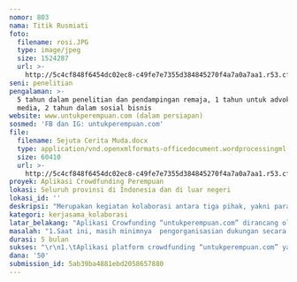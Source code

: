 ```yaml
---
nomor: 803
nama: Titik Rusmiati
foto:
  filename: rosi.JPG
  type: image/jpeg
  size: 1524287
  url: >-
    http://5c4cf848f6454dc02ec8-c49fe7e7355d384845270f4a7a0a7aa1.r53.cf2.rackcdn.com/27e62f9c-4630-426e-99f4-78ea19d564b5/rosi.JPG
seni: penelitian
pengalaman: >-
  5 tahun dalam penelitian dan pendampingan remaja, 1 tahun untuk advokasi
  media, 2 tahun dalam sosial bisnis
website: www.untukperempuan.com (dalam persiapan)
sosmed: 'FB dan IG: untukperempuan.com'
file:
  filename: Sejuta Cerita Muda.docx
  type: application/vnd.openxmlformats-officedocument.wordprocessingml.document
  size: 60410
  url: >-
    http://5c4cf848f6454dc02ec8-c49fe7e7355d384845270f4a7a0a7aa1.r53.cf2.rackcdn.com/a47c7fc0-5440-43c3-b0dc-33a29798ef95/Sejuta%20Cerita%20Muda.docx
proyek: Aplikasi Crowdfunding Perempuan
lokasi: Seluruh provinsi di Indonesia dan di luar negeri
lokasi_id: ''
deskripsi: "Merupakan kegiatan kolaborasi antara tiga pihak, yakni para perempuan marginal yang terus berupaya untuk survive, kami tim pengembang aplikasi dan semua pihak yang peduli akan persoalan dan perjuangan perempuan. \r\n\r\nAplikasi crowfunding perempuan “untukperempuan.com” merupakan sebuah aplikasi yang akan digunakan untuk menggalang dukungan dana untuk perempuan. Dalam aplikasi ini, kami  membuat website, menggalang kampanye dan advokaasi baik secara online maupun offline. Hal ini sebagai upaya untuk mengajak semua orang dalam memberikan bantuan dana kepada perempuan yang mengalami kekerasan seksual dan pelecehan, menggalang dana untuk rumah aman perempuan, membantu perempuan yang bermasalah dengan hukum, perempuan yang berjuang untuk lingkungannya, perempuan yang membutuhkan layanan dasar seperti pendidikan dan kesehatan, perempuan disable, dll.\r\n\r\nAplikasi ini bukan berbasis proyek, namun ini merupakan pekerjaan jangka panjang bagi penggalangan dana untuk perempuan. \r\n\r\nSejauh ini kami sudah mempersiapkan website, pembuatan situs-situs untuk kampanye sosial media dan melakukan koordinasi serta pertemuan dengan sejumlah individu, star upper dan kelompok perempuan yang akan bekerjasama dalam penggunaan aplikasi ini. \r\n\r\n\r\n"
kategori: kerjasama_kolaborasi
latar_belakang: "Aplikasi Crowfunding “untukperempuan.com” dirancang oleh para perempuan untuk membantu perempuan lain melalui dukungan dana. Aplikasi ini dilahirkan ketika melihat banyaknya kekerasan, diskriminasi serta stereotype yang secara budaya melemahkan perempuan. Hal lain, selama ini kami melihat banyak korban perempuan, survivor dan pejuang perempuan yang kesulitan dalam melakukan proses advokasi ketika mereka tidak mempunyai dana. Padahal untuk sampai terselesaikannya kasus secara litigasi dan non litigasi membutuhkan dana yang besar. Di sisi lain, aplikasi ini juga untuk mensupport kebutuhan perempuan yang selama ini secara budaya dikontruksikan sebagai orang yang tidak mampu, tidak berdaya dan masih dipinggirkan secara ekonomi.\r\n\r\nKelebihan platform ini, platform ini berjangka panjang, mengajak semua orang bersolidaritas pada perempuan lain, memberikan dukungan dana dan meruntuhkan budaya patriarkhi bahwa perempuan selama ini banyak distereotypekan sebagai orang yang sulit untuk berjuang. Dengan platoform crowdfunding dukungan dana ini, maka akan mengajak banyak solidaritas, kepedulian dan mengubah cara pandang terhadap perempuan.\r\n\r\nSelain itu, kelebihan lain, platform ini tidak hanya mengajak untuk berkampanye persoalan perempuan, namun juga menyelesaikan persoalan perempuan dan advokasi perempuan dengan berjaringan bersama kelompok perempuan, kelompok anak muda, pemerintah dan pengusaha, pihak-pihak yang kita ajak untuk berkontribusi terhadap perempuan.\r\n\r\n"
masalah: "1.Saat ini, masih minimnya  pengorganisasian dukungan secara masal secara online untuk saling membantu masalah perempuan di Indonesia terhadap beberapa kasus, misalnya Kekerasan pada perempuan, Perempuan dalam hukum, Pendidikan bagi perempuan, Kesehatan bagi perempuan, Teknologi Perempuan, Perempuan Difable, Acara perempuan, Tokoh inspiratif perempuan, Perempuan Korban Bencana Alam atau konflik, serta perempuan peduli lingkungan. Aplikasi ini akan membantu para perempuan yang dikonstruksikan secara lemah oleh budaya dan struktur yang tak berpihak pada perempuan.\r\n2.Aplikasi ini juga akan membantu perempuan untuk berdaya dan menjadi survivor, ini merukan bentuk dekonstruksi perempuan terhadap budaya yang melemahkan perempuan\r\n3.Aplikasi ini juga akan membuat budaya di internet tentang solidaritas untuk perempuan yang menggunakan aplikasi berbasis teknologi\r\n"
durasi: 5 bulan
sukses: "\r\n1.\tAplikasi platform crowdfunding “untukperempuan.com” yang siap untuk digunakan\r\n2.\tBerjaringan dengan banyak kelompok perempuan, perusahaan, pemerintah yang mendukung pemajuan dan perjuangan perempuan dalam aplikasi ini\r\n3.    Terbentuknya solidaritas untuk perempuan yang mendekonstruksi budaya pelemahan perempuan berbasis teknologi"
dana: '50'
submission_id: 5ab39ba4881ebd2058657880
---
```

